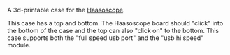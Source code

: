 A 3d-printable case for the
[Haasoscope](https://github.com/drandyhaas/Haasoscope).

This case has a top and bottom.  The Haasoscope board should "click"
into the bottom of the case and the top can also "click on" to the
bottom.  This case supports both the "full speed usb port" and the
"usb hi speed" module.
